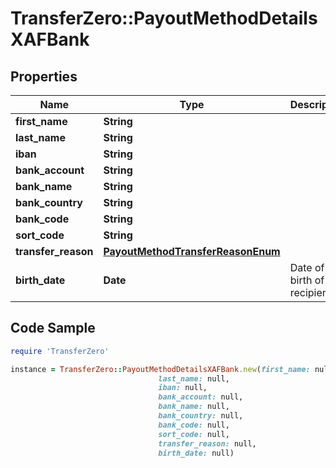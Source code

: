 # TransferZero::PayoutMethodDetailsXAFBank

## Properties

Name | Type | Description | Notes
------------ | ------------- | ------------- | -------------
**first_name** | **String** |  | 
**last_name** | **String** |  | 
**iban** | **String** |  | 
**bank_account** | **String** |  | [optional] 
**bank_name** | **String** |  | [optional] 
**bank_country** | **String** |  | [optional] 
**bank_code** | **String** |  | [optional] 
**sort_code** | **String** |  | [optional] 
**transfer_reason** | [**PayoutMethodTransferReasonEnum**](PayoutMethodTransferReasonEnum.md) |  | [optional] 
**birth_date** | **Date** | Date of birth of recipient | [optional] 

## Code Sample

```ruby
require 'TransferZero'

instance = TransferZero::PayoutMethodDetailsXAFBank.new(first_name: null,
                                 last_name: null,
                                 iban: null,
                                 bank_account: null,
                                 bank_name: null,
                                 bank_country: null,
                                 bank_code: null,
                                 sort_code: null,
                                 transfer_reason: null,
                                 birth_date: null)
```



